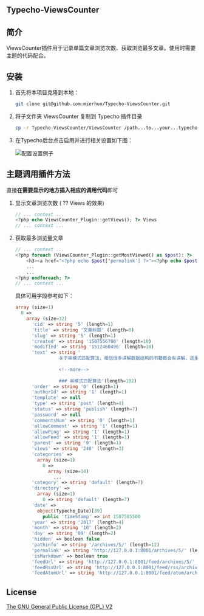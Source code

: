 Typecho-ViewsCounter
----

## 简介

ViewsCounter插件用于记录单篇文章浏览次数、获取浏览最多文章。使用时需要主题的代码配合。

## 安装

1. 首先将本项目克隆到本地：

    ```bash
    git clone git@github.com:mierhuo/Typecho-ViewsCounter.git
    ```

2. 将子文件夹 ViewsCounter 复制到 Typecho 插件目录

    ```bash
    cp -r Typecho-ViewsCounter/ViewsCounter /path...to...your...typecho/usr/plugins/
    ```
    
3. 在Typecho后台点击启用并进行相关设置如下图：

    <img src="https://github.com/mierhuo/ViewsCounter/blob/master/config_example.png?raw=true" alt="配置设置例子">

## 主题调用插件方法

直接**在需要显示的地方插入相应的调用代码**即可

1. 显示文章浏览次数 ( ?? Views 的效果)

    ```php
    // ... context ...
    <?php echo ViewsCounter_Plugin::getViews(); ?> Views
    // ... context ...
    ```

2. 获取最多浏览量文章

    ```php
    // ... context ...
    <?php foreach (ViewsCounter_Plugin::getMostViewed() as $post): ?>
        <h3><a href="<?php echo $post['permalink'] ?>"><?php echo $post['title'] ?></a></h3>
        ...
        ...
    <?php endforeach; ?>
    // ... context ...
    ```
    具体可用字段参考如下：
    
    ```php
    array (size=1)
      0 => 
        array (size=32)
          'cid' => string '5' (length=1)
          'title' => string '文章标题' (length=8)
          'slug' => string '5' (length=1)
          'created' => string '1507556700' (length=10)
          'modified' => string '1512460496' (length=10)
          'text' => string '
                    关于串模式匹配算法，相信很多讲解数据结构的书籍都会有讲解，这里先大概提一下。
                    
                    <!--more-->
                    
                    ### 串模式匹配算法'(length=102)
          'order' => string '0' (length=1)
          'authorId' => string '1' (length=1)
          'template' => null
          'type' => string 'post' (length=4)
          'status' => string 'publish' (length=7)
          'password' => null
          'commentsNum' => string '0' (length=1)
          'allowComment' => string '1' (length=1)
          'allowPing' => string '1' (length=1)
          'allowFeed' => string '1' (length=1)
          'parent' => string '0' (length=1)
          'views' => string '240' (length=3)
          'categories' => 
            array (size=1)
              0 => 
                array (size=14)
                  ...
          'category' => string 'default' (length=7)
          'directory' => 
            array (size=1)
              0 => string 'default' (length=7)
          'date' => 
            object(Typecho_Date)[39]
              public 'timeStamp' => int 1507585500
          'year' => string '2017' (length=4)
          'month' => string '10' (length=2)
          'day' => string '09' (length=2)
          'hidden' => boolean false
          'pathinfo' => string '/archives/5/' (length=12)
          'permalink' => string 'http://127.0.0.1:8001/archives/5/' (length=33)
          'isMarkdown' => boolean true
          'feedUrl' => string 'http://127.0.0.1:8001/feed/archives/5/' (length=38)
          'feedRssUrl' => string 'http://127.0.0.1:8001/feed/rss/archives/5/' (length=42)
          'feedAtomUrl' => string 'http://127.0.0.1:8001/feed/atom/archives/5/' (length=43)
    ```
    
## License

<a href="https://github.com/mierhuo/Typecho-SimpleCDN/blob/master/LICENSE.txt">The GNU General Public License (GPL) V2</a>
